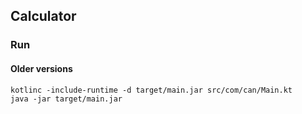 ## Calculator

### Run
#### Older versions
```shell
kotlinc -include-runtime -d target/main.jar src/com/can/Main.kt
java -jar target/main.jar
```

